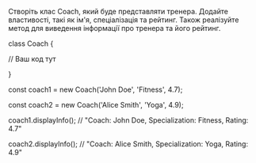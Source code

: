 Створіть клас Coach, який буде представляти тренера. Додайте властивості, такі як ім'я, спеціалізація та рейтинг. Також реалізуйте метод для виведення інформації про тренера та його рейтинг.

class Coach {

 // Ваш код тут

}

const coach1 = new Coach('John Doe', 'Fitness', 4.7);

const coach2 = new Coach('Alice Smith', 'Yoga', 4.9);

coach1.displayInfo(); // "Coach: John Doe, Specialization: Fitness, Rating: 4.7"

coach2.displayInfo(); // "Coach: Alice Smith, Specialization: Yoga, Rating: 4.9"